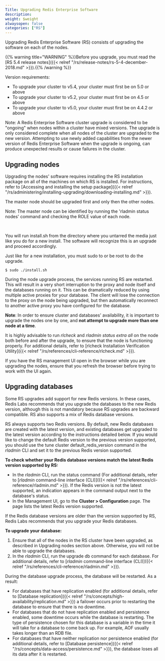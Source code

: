 ```yaml
---
Title: Upgrading Redis Enterprise Software
description: 
weight: $weight
alwaysopen: false
categories: ["RS"]
---
```

Upgrading Redis Enterprise Software (RS) consists of upgrading the
software on each of the nodes.

{{% warning title="WARNING" %}}Before you upgrade, you must read the [RS 5.4 release notes]({{< relref "/rs/release-notes/rs-5-4-december-2018.md" >}}).{{% /warning %}}

Version requirements:

- To upgrade your cluster to v5.4, your cluster must first be on 5.0
    or above
- To upgrade your cluster to v5.2, your cluster must first be on 4.5
    or above
- To upgrade your cluster to v5.0, your cluster must first be on 4.4.2
    or above

Note: A Redis Enterprise Software cluster upgrade is considered to be
"ongoing" when nodes within a cluster have mixed versions. The upgrade
is only considered complete when all nodes of the cluster are upgraded
to the new version. Attempting to use newly added capabilities from the
newer version of Redis Enterprise Software when the upgrade is ongoing,
can produce unexpected results or cause failures in the cluster.

## Upgrading nodes

Upgrading the nodes' software requires installing the RS installation
package on all of the machines on which RS is installed. For
instructions, refer to [Accessing and installing the setup
package]({{< relref "/rs/administering/installing-upgrading/downloading-installing.md" >}}).

The master node should be upgraded first and only then the other nodes.

Note: The master node can be identified by running the 'rladmin status
nodes' command and checking the ROLE value of each node.

 

You will run install.sh from the directory where you untarred the media
just like you do for a new install. The software will recognize this is
an upgrade and proceed accordingly.

Just like for a new installation, you must sudo to or be root to do the
upgrade.

```src
$ sudo ./install.sh
```

During the node upgrade process, the services running RS are restarted.
This will result in a very short interruption to the proxy and node
itself and the databases running on it. This can be dramatically reduced
by using multiple active proxies for your database. The client will lose
the connection to the proxy on the node being upgraded, but then
automatically reconnect to another active proxy you have configured for
the database.

**Note**: In order to ensure cluster and databases' availability, it is
important to upgrade the nodes one by one, and **not attempt to upgrade
more than one node at a time**.

It is highly advisable to run *rlcheck* and *rladmin status extra all*
on the node both before and after the upgrade, to ensure that the node
is functioning properly. For additional details, refer to [rlcheck
Installation Verification
Utility]({{< relref "/rs/references/cli-reference/rlcheck.md" >}}).

If you have the RS management UI open in the browser while you are
upgrading the nodes, ensure that you refresh the browser before trying
to work with the UI again.

## Upgrading databases

Some RS upgrades add support for new Redis versions. In these cases,
Redis Labs recommends that you upgrade the databases to the new Redis
version, although this is not mandatory because RS upgrades are backward
compatible. RS also supports a mix of Redis database versions.

RS always supports two Redis versions. By default, new Redis databases
are created with the latest version, and existing databases get upgraded
to the latest version according to the instructions detailed below. If
you would like to change the default Redis version to the previous
version supported, you should use the tune cluster
default_redis_version command in the *rladmin* CLI and set it to the
previous Redis version supported.

**To check whether your Redis database versions match the latest Redis
version supported by RS:**

- In the *rladmin* CLI, run the status command (For additional
    details, refer to [*rladmin* command-line
    interface (CLI)]({{< relref "/rs/references/cli-reference/rladmin.md" >}}).
    If the Redis version is not the latest supported, an indication
    appears in the command output next to the database's status.
- In the Management UI, go to the **Cluster \> Configuration** page.
    The page lists the latest Redis version supported.

If the Redis database versions are older than the version supported by
RS, Redis Labs recommends that you upgrade your Redis databases.

**To upgrade your database:**

1. Ensure that all of the nodes in the RS cluster have been upgraded,
    as described in Upgrading nodes section above. Otherwise, you will
    not be able to upgrade the databases.
1. In the *rladmin* CLI, run the upgrade db command for each database.
    For additional details, refer to [*rladmin* command-line
    interface (CLI)]({{< relref "/rs/references/cli-reference/rladmin.md" >}}).

During the database upgrade process, the database will be restarted. As
a result:

- For databases that have replication enabled (for additional details,
    refer to [Database
    replication]({{< relref "/rs/concepts/high-availability/replication.md" >}})
    a failover occurs prior to restarting the database to ensure that
    there is no downtime.
- For databases that do not have replication enabled and persistence
    enabled, some downtime occurs while the database is restarting. The
    type of persistence chosen for this database is a variable in the
    time it will take for a database to come back up. For example, AOF
    usually takes longer than an RDB file.
- For databases that have neither replication nor persistence enabled
    (for additional details, refer to [Database
    persistence]({{< relref "/rs/concepts/data-access/persistence.md" >}}),
    the database loses all its data after it is restarted.
